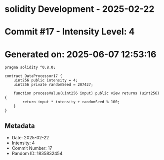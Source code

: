 ﻿# solidity Development - 2025-02-22
# Commit #17 - Intensity Level: 4
# Generated on: 2025-06-07 12:53:16
```solidity
pragma solidity ^0.8.0;

contract DataProcessor17 {
    uint256 public intensity = 4;
    uint256 private randomSeed = 207427;

    function processValue(uint256 input) public view returns (uint256) {
        return input * intensity + randomSeed % 100;
    }
}
```
## Metadata
- Date: 2025-02-22
- Intensity: 4
- Commit Number: 17
- Random ID: 1835832454
